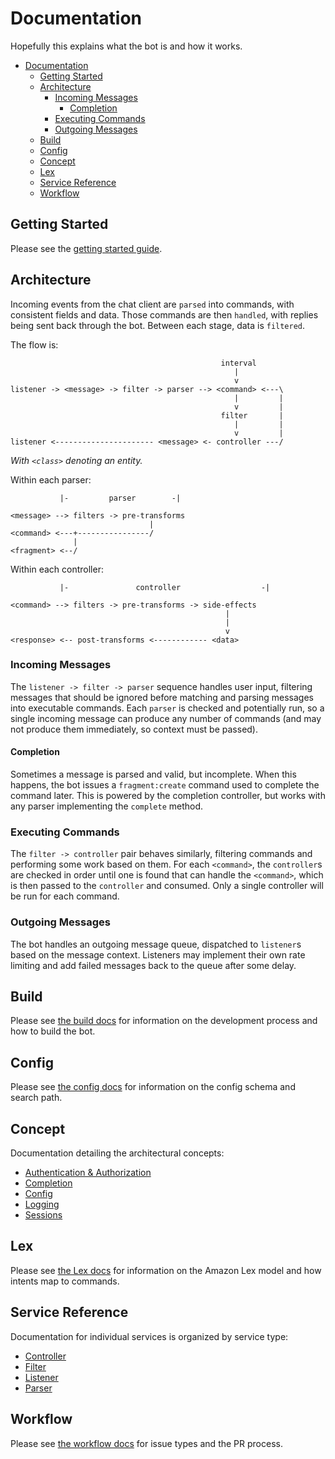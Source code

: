 # Documentation

Hopefully this explains what the bot is and how it works.

- [Documentation](#documentation)
  - [Getting Started](#getting-started)
  - [Architecture](#architecture)
    - [Incoming Messages](#incoming-messages)
      - [Completion](#completion)
    - [Executing Commands](#executing-commands)
    - [Outgoing Messages](#outgoing-messages)
  - [Build](#build)
  - [Config](#config)
  - [Concept](#concept)
  - [Lex](#lex)
  - [Service Reference](#service-reference)
  - [Workflow](#workflow)

## Getting Started

Please see the [getting started guide](./getting-started.md).

## Architecture

Incoming events from the chat client are `parsed` into commands, with consistent fields and data. Those
commands are then `handled`, with replies being sent back through the bot. Between each stage, data is `filtered`.

The flow is:

```none
                                               interval
                                                  |
                                                  v
listener -> <message> -> filter -> parser --> <command> <---\
                                                  |         |
                                                  v         |
                                               filter       |
                                                  |         |
                                                  v         |
listener <---------------------- <message> <- controller ---/
```

*With `<class>` denoting an entity.*

Within each parser:

```none
           |-         parser        -|

<message> --> filters -> pre-transforms
                               |
<command> <---+----------------/
              |
<fragment> <--/
```

Within each controller:

```none
           |-               controller                  -|

<command> --> filters -> pre-transforms -> side-effects
                                                |
                                                |
                                                v
<response> <-- post-transforms <------------ <data>
```

### Incoming Messages

The `listener -> filter -> parser` sequence handles user input, filtering messages that should be ignored before
matching and parsing messages into executable commands. Each `parser` is checked and potentially run, so a single
incoming message can produce any number of commands (and may not produce them immediately, so context must be
passed).


#### Completion

Sometimes a message is parsed and valid, but incomplete. When this happens, the bot issues a `fragment:create` command
used to complete the command later. This is powered by the completion controller, but works with any parser
implementing the `complete` method.

### Executing Commands

The `filter -> controller` pair behaves similarly, filtering commands and performing some work based on them. For each
`<command>`, the `controller`s are checked in order until one is found that can handle the `<command>`, which is then
passed to the `controller` and consumed. Only a single controller will be run for each command.

### Outgoing Messages

The bot handles an outgoing message queue, dispatched to `listener`s based on the message context. Listeners may
implement their own rate limiting and add failed messages back to the queue after some delay.

## Build

Please see [the build docs](./build) for information on the development process and how to build the bot.

## Config

Please see [the config docs](./config.md) for information on the config schema and search path.

## Concept

Documentation detailing the architectural concepts:

- [Authentication & Authorization](./concept/auth.md)
- [Completion](./concept/completion.md)
- [Config](./concept/config.md)
- [Logging](./concept/logging.md)
- [Sessions](./concept/sessions.md)

## Lex

Please see [the Lex docs](./lex) for information on the Amazon Lex model and how intents map to commands.

## Service Reference

Documentation for individual services is organized by service type:

- [Controller](./controller)
- [Filter](./filter)
- [Listener](./listener)
- [Parser](./parser)

## Workflow

Please see [the workflow docs](./workflow.md) for issue types and the PR process.
